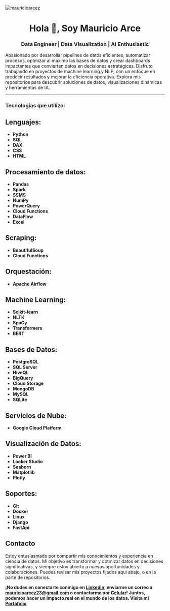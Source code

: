 <p align="left"> <img src="https://komarev.com/ghpvc/?username=mauricioarcez&label=Profile%20views&color=0e75b6&style=flat" alt="mauricioarcez" /> </p>
<h1 align="center">Hola 👋, Soy Mauricio Arce</h1>

<h3 align="center">Data Engineer | Data Visualization | AI Enthusiastic</h3>
Apasionado por desarrollar pipelines de datos eficientes, automatizar procesos, optmizar al maximo las bases de datos y crear dashboards impactantes que convierten datos en decisiones estratégicas. Disfruto trabajando en proyectos de machine learning y NLP, con un enfoque en predecir resultados y mejorar la eficiencia operativa. Explora mis repositorios para descubrir soluciones de datos, visualizaciones dinámicas y herramientas de IA.
 
---

<h3 align="left">Tecnologias que utilizo:</h3>

## Lenguajes:
- **Python**
- **SQL**
- **DAX**
- **CSS**
- **HTML**

## Procesamiento de datos:
- **Pandas**
- **Spark**
- **SSMS**
- **NumPy**
- **PowerQuery**
- **Cloud Functions**
- **DataFlow**
- **Excel**

## Scraping:
- **BeautifulSoup**
- **Cloud Functions**

## Orquestación:
- **Apache Airflow**

## Machine Learning:
- **Scikit-learn**
- **NLTK** 
- **SpaCy**
- **Transformers**
- **BERT**

## Bases de Datos:
- **PostgreSQL**
- **SQL Server**
- **HiveQL**
- **BigQuery**
- **Cloud Storage**
- **MongoDB**
- **MySQL**
- **SQLite**

## Servicios de Nube:
- **Google Cloud Platform**

## Visualización de Datos:
- **Power BI**
- **Looker Studio**
- **Seaborn**
- **Matplotlib**
- **Plotly**

## Soportes:
- **Git**
- **Docker**
- **Linux**
- **Django**
- **FastApi**

## Contacto

Estoy entusiasmado por compartir mis conocimientos y experiencia en ciencia de datos. Mi objetivo es transformar y optmizar datos en decisiones significativas, y siempre estoy abierto a nuevas oportunidades y colaboraciones. Puedes revisar mis proyectos fijados aqui abajo, o en la parte de repositorios.

**¡No dudes en conectarte conmigo en [LinkedIn](https://www.linkedin.com/in/mauricioarcez/), enviarme un correo a [mauricioarcez23@gmail.com](mailto:mauricioarcez23@gmail.com) o contactarme por [Celular](+543624822158)! Juntos, podemos hacer un impacto real en el mundo de los datos.
Visita mi [Portafolio](https://mauricioarcez.github.io/Portafolio-web/)**


